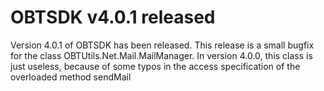 # OBTSDK v4.0.1 released #

Version 4.0.1 of OBTSDK has been released. This release is a small bugfix for the class OBTUtils.Net.Mail.MailManager. In version 4.0.0, this class is just useless, because of some typos in the access specification of the overloaded method sendMail